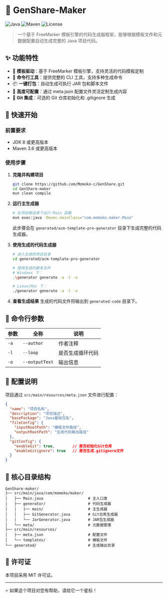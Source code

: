 # 🚀 GenShare-Maker

![Java](https://img.shields.io/badge/Java-8+-blue.svg)
![Maven](https://img.shields.io/badge/Maven-3.6+-green.svg)
![License](https://img.shields.io/badge/license-MIT-blue.svg)

> 一个基于 FreeMarker 模板引擎的代码生成器框架，能够根据模板文件和元数据配置自动生成完整的 Java 项目代码。

## ✨ 功能特性

- 🎯 **模板驱动**：基于 FreeMarker 模板引擎，支持灵活的代码模板定制
- 🔧 **命令行工具**：提供完整的 CLI 工具，支持多种生成命令
- 📦 **一键打包**：自动生成可执行 JAR 包和脚本文件
- 🎨 **高度可配置**：通过 meta.json 配置文件灵活定制生成内容
- 🔗 **Git 集成**：可选的 Git 仓库初始化和 .gitignore 生成

## 🚀 快速开始

### 前置要求

- JDK 8 或更高版本
- Maven 3.6 或更高版本

### 使用步骤

1. **克隆并构建项目**
   ```bash
   git clone https://github.com/Momoko-c/GenShare.git
   cd GenShare-maker
   mvn clean compile
   ```

2. **运行主生成器**
   ```bash
   # 在项目根目录下运行 Main 函数
   mvn exec:java -Dexec.mainClass="com.momoko.maker.Main"
   ```
   此步骤会在 `generated/acm-template-pro-generator` 目录下生成完整的代码生成器。

3. **使用生成的代码生成器**
   ```bash
   # 进入生成的项目目录
   cd generated/acm-template-pro-generator
   
   # 使用生成的脚本文件
   # Windows 下：
   .\generator generate -a -l -o
   
   # Linux/Mac 下：
   ./generator generate -a -l -o
   ```

4. **查看生成结果**
   生成的代码文件将输出到 `generated-code` 目录下。

## 🎯 命令行参数

| 参数 | 全称 | 说明 |
|------|------|------|
| `-a` | `--author` | 作者注释 |
| `-l` | `--loop` | 是否生成循环代码 |
| `-o` | `--outputText` | 输出信息 |

## 🔧 配置说明

项目通过 `src/main/resources/meta.json` 文件进行配置：

```json
{
  "name": "项目名称",
  "description": "项目描述", 
  "basePackage": "Java基础包名",
  "fileConfig": {
    "inputRootPath": "模板文件路径",
    "outputRootPath": "生成代码输出路径"
  },
  "gitConfig": {
    "enableGit": true,        // 是否初始化Git仓库
    "enableGitignore": true   // 是否生成.gitignore文件
  }
}
```

## 📁 核心目录结构

```
GenShare-maker/
├── src/main/java/com/momoko/maker/
│   ├── Main.java                    # 主入口类
│   ├── generator/                   # 代码生成器
│   │   ├── main/                    # 主生成器
│   │   ├── GitGenerator.java        # Git仓库生成器
│   │   └── JarGenerator.java        # JAR包生成器
│   └── meta/                        # 元数据管理
├── src/main/resources/
│   ├── meta.json                    # 配置文件
│   └── templates/                   # 模板文件
└── generated/                       # 生成输出目录
```

## 📝 许可证

本项目采用 MIT 许可证。

---

⭐ 如果这个项目对您有帮助，请给它一个星标！
